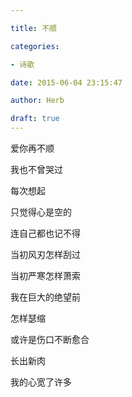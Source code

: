 ```yaml
---

title: 不顺

categories:

- 诗歌

date: 2015-06-04 23:15:47

author: Herb

draft: true
---
```


爱你再不顺

我也不曾哭过

每次想起

只觉得心是空的

连自己都也记不得

当初风刃怎样刮过

当初严寒怎样萧索

我在巨大的绝望前

怎样瑟缩

或许是伤口不断愈合

长出新肉

我的心宽了许多